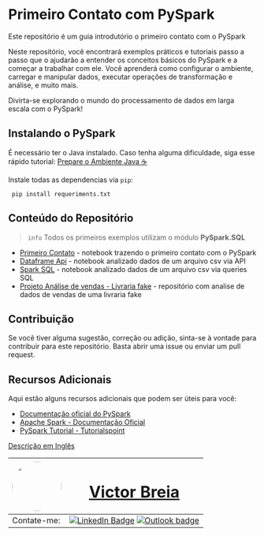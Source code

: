 # Primeiro Contato com PySpark

Este repositório é um guia introdutório o primeiro contato com o PySpark

Neste repositório, você encontrará exemplos práticos e tutoriais passo a passo que o ajudarão a entender os conceitos básicos do PySpark e a começar a trabalhar com ele. Você aprenderá como configurar o ambiente, carregar e manipular dados, executar operações de transformação e análise, e muito mais.

Divirta-se explorando o mundo do processamento de dados em larga escala com o PySpark!

## Instalando o PySpark

É necessário ter o Java instalado. Caso tenha alguma dificuldade, siga esse rápido tutorial: [Prepare o Ambiente Java ☕](./docs/config_ambient.md)

Instale todas as dependencias via `pip`:
```
 pip install requeriments.txt
 ```

## Conteúdo do Repositório

> `info`
> Todos os primeiros exemplos utilizam o módulo **PySpark.SQL** 

- [Primeiro Contato](./pyspark_proj/01.first_contact.ipynb) - notebook trazendo o primeiro contato com o PySpark
- [Dataframe Api](./pyspark_proj/02.dataframe_api.ipynb) - notebook analizado dados de um arquivo csv via API
- [Spark SQL](./pyspark_proj/03.spark_sql.ipynb) - notebook analizado dados de um arquivo csv via queries SQL
- [Projeto Análise de vendas - Livraria fake](./pyspark_proj/real_spark_proj) - repositório com analise de dados de vendas de uma livraria fake
## Contribuição

Se você tiver alguma sugestão, correção ou adição, sinta-se à vontade para contribuir para este repositório. Basta abrir uma issue ou enviar um pull request.

## Recursos Adicionais

Aqui estão alguns recursos adicionais que podem ser úteis para você:

- [Documentação oficial do PySpark](https://spark.apache.org/docs/latest/api/python/index.html)
- [Apache Spark - Documentação Oficial](https://spark.apache.org/documentation.html)
- [PySpark Tutorial - Tutorialspoint](https://www.tutorialspoint.com/pyspark/index.htm)

[Descrição em Inglês](README.md)

| <a  href="https://www.linkedin.com/in/victor-breia/"> <img  style="border-radius: 50%;"  src="https://raw.githubusercontent.com/vbreia/vbreia/main/Sem%20T%C3%ADtulo-2.png" width="100px;"  alt=""/> |<h1> [Victor Breia](https://www.linkedin.com/in/victor-breia/)</a>                                                                      </h1>                                                                                                                                                                                    |
| ----------------------------------------------------------------------------------------------------------------------------------------------------------------------------------------------------------------------------- | ---------------------------------------------------------------------------------------------------------------------------------------------------------------------------------------------------------------------------------------------------------------------------------------------------------------------- |
| Contate-me:                                                                                                                                                                                                                   | [![LinkedIn Badge](https://img.shields.io/badge/linkedin-blue?logo=linkedin&style=for-the-badge&logoColor=white)](https://www.linkedin.com/in/victor-breia/) [![Outlook badge](https://img.shields.io/badge/outlook-blue?logo=microsoftoutlook&style=for-the-badge&logoColor=white)](mailto:victordaschagas@outlook.com) |
